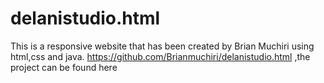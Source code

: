 # delanistudio.html
This is a responsive website that has been created by Brian Muchiri using html,css and java.
https://github.com/Brianmuchiri/delanistudio.html  ,the project can be found here
